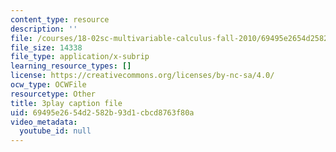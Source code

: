 ```yaml
---
content_type: resource
description: ''
file: /courses/18-02sc-multivariable-calculus-fall-2010/69495e2654d2582b93d1cbcd8763f80a_1ye7dm9aUj0.vtt
file_size: 14338
file_type: application/x-subrip
learning_resource_types: []
license: https://creativecommons.org/licenses/by-nc-sa/4.0/
ocw_type: OCWFile
resourcetype: Other
title: 3play caption file
uid: 69495e26-54d2-582b-93d1-cbcd8763f80a
video_metadata:
  youtube_id: null
---
```

